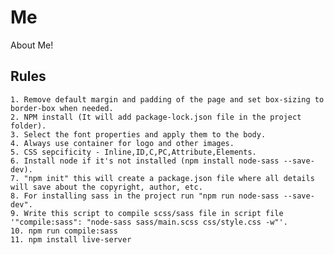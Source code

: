 # Me
About Me!

## Rules
    1. Remove default margin and padding of the page and set box-sizing to border-box when needed.             
    2. NPM install (It will add package-lock.json file in the project folder).
    3. Select the font properties and apply them to the body.
    4. Always use container for logo and other images.
    5. CSS sepcificity - Inline,ID,C,PC,Attribute,Elements.
    6. Install node if it's not installed (npm install node-sass --save-dev).
    7. "npm init" this will create a package.json file where all details will save about the copyright, author, etc.
    8. For installing sass in the project run "npm run node-sass --save-dev".
    9. Write this script to compile scss/sass file in script file '"compile:sass": "node-sass sass/main.scss css/style.css -w"'. 
    10. npm run compile:sass
    11. npm install live-server
